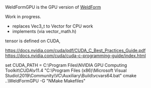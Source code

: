 WeldFormGPU is the GPU version of [WeldForm](https://github.com/luchete80/WeldForm)

Work in progress.

- replaces Vec3_t to Vector for CPU work
- implements (via vector_math.h) 

tensor is defined on CUDA, 


https://docs.nvidia.com/cuda/pdf/CUDA_C_Best_Practices_Guide.pdf
https://docs.nvidia.com/cuda/cuda-c-programming-guide/index.html


set CUDA_PATH = C:\Program Files\NVIDIA GPU Computing Toolkit\CUDA\v11.4
"C:\Program Files (x86)\Microsoft Visual Studio\2019\Community\VC\Auxiliary\Build\vcvars64.bat"
cmake ..\WeldFormGPU -G "NMake Makefiles"


